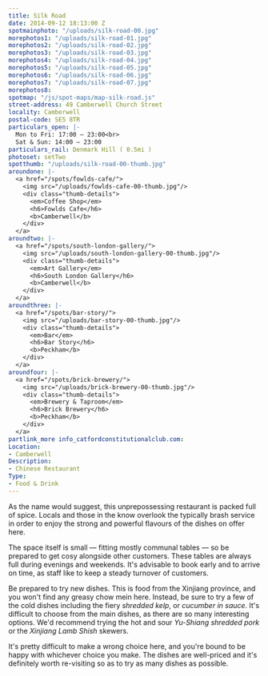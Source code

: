 ```yaml
---
title: Silk Road
date: 2014-09-12 18:13:00 Z
spotmainphoto: "/uploads/silk-road-00.jpg"
morephotos1: "/uploads/silk-road-01.jpg"
morephotos2: "/uploads/silk-road-02.jpg"
morephotos3: "/uploads/silk-road-03.jpg"
morephotos4: "/uploads/silk-road-04.jpg"
morephotos5: "/uploads/silk-road-05.jpg"
morephotos6: "/uploads/silk-road-06.jpg"
morephotos7: "/uploads/silk-road-07.jpg"
morephotos8: 
spotmap: "/js/spot-maps/map-silk-road.js"
street-address: 49 Camberwell Church Street
locality: Camberwell
postal-code: SE5 8TR
particulars_open: |-
  Mon to Fri: 17:00 – 23:00<br>
  Sat & Sun: 14:00 – 23:00
particulars_rail: Denmark Hill ( 0.5mi )
photoset: setTwo
spotthumb: "/uploads/silk-road-00-thumb.jpg"
aroundone: |-
  <a href="/spots/fowlds-cafe/">
    <img src="/uploads/fowlds-cafe-00-thumb.jpg"/>
    <div class="thumb-details">
      <em>Coffee Shop</em>
      <h6>Fowlds Cafe</h6>
      <b>Camberwell</b>
    </div>
  </a>
aroundtwo: |-
  <a href="/spots/south-london-gallery/">
    <img src="/uploads/south-london-gallery-00-thumb.jpg"/>
    <div class="thumb-details">
      <em>Art Gallery</em>
      <h6>South London Gallery</h6>
      <b>Camberwell</b>
    </div>
  </a>
aroundthree: |-
  <a href="/spots/bar-story/">
    <img src="/uploads/bar-story-00-thumb.jpg"/>
    <div class="thumb-details">
      <em>Bar</em>
      <h6>Bar Story</h6>
      <b>Peckham</b>
    </div>
  </a>
aroundfour: |-
  <a href="/spots/brick-brewery/">
    <img src="/uploads/brick-brewery-00-thumb.jpg"/>
    <div class="thumb-details">
      <em>Brewery & Taproom</em>
      <h6>Brick Brewery</h6>
      <b>Peckham</b>
    </div>
  </a>
partlink_more info_catfordconstitutionalclub.com: 
Location:
- Camberwell
Description:
- Chinese Restaurant
Type:
- Food & Drink
---
```


As the name would suggest, this unprepossessing restaurant is packed full of spice. Locals and those in the know overlook the typically brash service in order to enjoy the strong and powerful flavours of the dishes on offer here.

The space itself is small — fitting mostly communal tables — so be prepared to get cosy alongside other customers. These tables are always full during evenings and weekends. It's advisable to book early and to arrive on time, as staff like to keep a steady turnover of customers.

Be prepared to try new dishes. This is food from the Xinjiang province, and you won't find any greasy chow mein here. Instead, be sure to try a few of the cold dishes including the fiery *shredded kelp*, or *cucumber in sauce*. It's difficult to choose from the main dishes, as there are so many interesting options. We'd recommend trying the hot and sour *Yu-Shiang shredded pork* or the *Xinjiang Lamb Shish* skewers.

It's pretty difficult to make a wrong choice here, and you're bound to be happy with whichever choice you make. The dishes are well-priced and it's definitely worth re-visiting so as to try as many dishes as possible.
